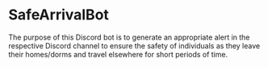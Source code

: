 # SafeArrivalBot

The purpose of this Discord bot is to generate an appropriate alert in the respective Discord channel to ensure the safety of individuals as they leave their homes/dorms and travel elsewhere for short periods of time.

